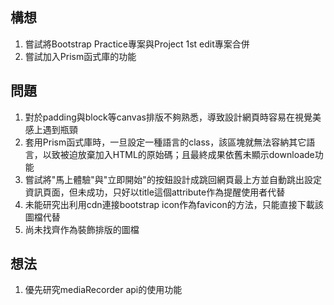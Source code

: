 ## 構想
1. 嘗試將Bootstrap Practice專案與Project 1st edit專案合併
1. 嘗試加入Prism函式庫的功能

## 問題
1. 對於padding與block等canvas排版不夠熟悉，導致設計網頁時容易在視覺美感上遇到瓶頸
1. 套用Prism函式庫時，一旦設定一種語言的class，該區塊就無法容納其它語言，以致被迫放棄加入HTML的原始碼；且最終成果依舊未顯示downloade功能
1. 嘗試將"馬上體驗"與"立即開始"的按鈕設計成跳回網頁最上方並自動跳出設定資訊頁面，但未成功，只好以title這個attribute作為提醒使用者代替
1. 未能研究出利用cdn連接bootstrap icon作為favicon的方法，只能直接下載該圖檔代替
1. 尚未找齊作為裝飾排版的圖檔

## 想法
1. 優先研究mediaRecorder api的使用功能
